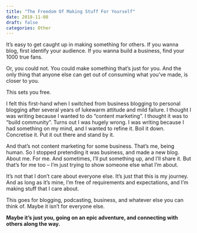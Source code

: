 ```yaml
---
title: "The Freedom Of Making Stuff For Yourself"
date: 2018-11-08
draft: false
categories: Other
---
```


It’s easy to get caught up in making something for others. If you wanna blog, first identify your audience. If you wanna build a business, find your 1000 true fans. 

Or, you could not. You could make something that’s just for you. And the only thing that anyone else can get out of consuming what you’ve made, is closer to you.

This sets you free.

I felt this first-hand when I switched from business blogging to personal blogging after several years of lukewarm attitude and mild failure. I thought I was writing because I wanted to do “content marketing”. I thought it was to “build community”. Turns out I was hugely wrong. I was writing because I had something on my mind, and I wanted to refine it. Boil it down. Concretise it. Put it out there and stand by it. 

And that’s not content marketing for some business. That’s me, being human. So I stopped pretending it was business, and made a new blog. About me. For me. And sometimes, I’ll put something up, and I’ll share it. But that’s for me too – I’m just trying to show someone else what I’m about.

It’s not that I don’t care about everyone else. It’s just that this is my journey. And as long as it’s mine, I’m free of requirements and expectations, and I’m making stuff that I care about.

This goes for blogging, podcasting, business, and whatever else you can think of. Maybe it isn’t for everyone else.

**Maybe it’s just you, going on an epic adventure, and connecting with others along the way.**